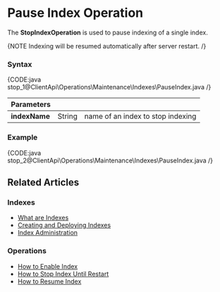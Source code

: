 # Pause Index Operation

The **StopIndexOperation** is used to pause indexing of a single index. 

{NOTE Indexing will be resumed automatically after server restart. /}

### Syntax

{CODE:java stop_1@ClientApi\Operations\Maintenance\Indexes\PauseIndex.java /}

| Parameters | | |
| ------------- | ------------- | ----- |
| **indexName** | String | name of an index to stop indexing |

### Example

{CODE:java stop_2@ClientApi\Operations\Maintenance\Indexes\PauseIndex.java /}

## Related Articles

### Indexes

- [What are Indexes](../../../../indexes/what-are-indexes)
- [Creating and Deploying Indexes](../../../../indexes/creating-and-deploying)
- [Index Administration](../../../../indexes/index-administration)

### Operations

- [How to Enable Index](../../../../client-api/operations/maintenance/indexes/enable-index)
- [How to Stop Index Until Restart](../../../../client-api/operations/maintenance/indexes/stop-index)
- [How to Resume Index](../../../../client-api/operations/maintenance/indexes/start-index)
